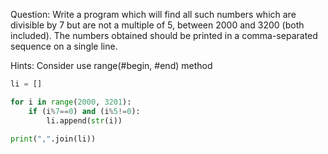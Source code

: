 
Question:
Write a program which will find all such numbers which are divisible by 7 but are not a multiple of 5,
between 2000 and 3200 (both included).
The numbers obtained should be printed in a comma-separated sequence on a single line.

Hints: 
Consider use range(#begin, #end) method

```python
li = []

for i in range(2000, 3201):
    if (i%7==0) and (i%5!=0):
        li.append(str(i))

print(",".join(li))
 
```
